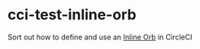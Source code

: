 # cci-test-inline-orb

Sort out how to define and use an [Inline Orb](https://circleci.com/docs/2.0/orb-author/#writing-inline-orbs) in CircleCI
